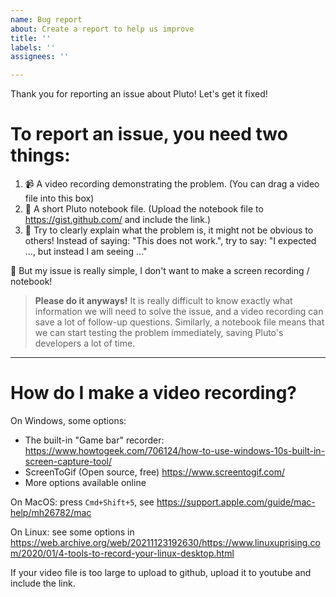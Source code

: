 ```yaml
---
name: Bug report
about: Create a report to help us improve
title: ''
labels: ''
assignees: ''

---
```


Thank you for reporting an issue about Pluto! Let's get it fixed!

# To report an issue, you need two things:
1. 📹 A video recording demonstrating the problem. (You can drag a video file into this box)
2. 📝 A short Pluto notebook file. (Upload the notebook file to https://gist.github.com/ and include the link.)
3. 🤕 Try to clearly explain what the problem is, it might not be obvious to others! Instead of saying: "This does not work.", try to say: "I expected ..., but instead I am seeing ..."


🙋 But my issue is really simple, I don't want to make a screen recording / notebook!

> **Please do it anyways!** It is really difficult to know exactly what information we will need to solve the issue, and a video recording can save a lot of follow-up questions. 
> Similarly, a notebook file means that we can start testing the problem immediately, saving Pluto's developers a lot of time.

---

# How do I make a video recording?
On Windows, some options:
- The built-in "Game bar" recorder: https://www.howtogeek.com/706124/how-to-use-windows-10s-built-in-screen-capture-tool/
- ScreenToGif (Open source, free) https://www.screentogif.com/
- More options available online

On MacOS: press `Cmd+Shift+5`, see https://support.apple.com/guide/mac-help/mh26782/mac

On Linux: see some options in https://web.archive.org/web/20211123192630/https://www.linuxuprising.com/2020/01/4-tools-to-record-your-linux-desktop.html


If your video file is too large to upload to github, upload it to youtube and include the link.
